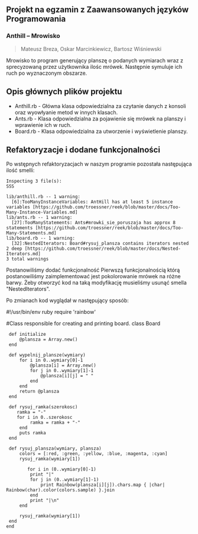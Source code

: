 
## Projekt na egzamin z Zaawansowanych języków Programowania
### Anthill – Mrowisko
> Mateusz Breza, Oskar Marcinkiewicz, Bartosz Wiśniewski

Mrowisko to program generujący planszę o podanych wymiarach wraz z sprecyzowaną przez użytkownika ilośc mrówek. Następnie symuluje ich ruch po wyznaczonym obszarze.


## Opis głównych plików projektu

- Anthill.rb - Główna klasa odpowiedzialna za czytanie danych z konsoli oraz wyowłyanie metod w innych klasach.
- Ants.rb - Klasa odpowiedzialna za pojawienie się mrówek na planszy i wprawienie ich w ruch.
- Board.rb - Klasa odpowiedzialna za utworzenie i wyświetlenie  planszy.

## Refaktoryzacje i dodane funkcjonalności

Po wstępnych refaktoryzacjach w naszym programie pozostała następująca ilość smelli:
```
Inspecting 3 file(s):
SSS

lib/anthill.rb -- 1 warning:
  [6]:TooManyInstanceVariables: AntHill has at least 5 instance variables [https://github.com/troessner/reek/blob/master/docs/Too-Many-Instance-Variables.md]
lib/ants.rb -- 1 warning:
  [27]:TooManyStatements: Ants#mrowki_sie_poruszaja has approx 8 statements [https://github.com/troessner/reek/blob/master/docs/Too-Many-Statements.md]
lib/board.rb -- 1 warning:
  [32]:NestedIterators: Board#rysuj_plansza contains iterators nested 2 deep [https://github.com/troessner/reek/blob/master/docs/Nested-Iterators.md]
3 total warnings
```
Postanowiliśmy dodać funkcjonalność 
Pierwszą funkcjonalnością którą postanowiliśmy zaimplementować jest pokolorowanie mrówek na różne barwy. Żeby otworzyć kod na taką modyfikację musieliśmy usunąć smella "NestedIterators".

Po zmianach kod wyglądał w następujący sposób:

#!/usr/bin/env ruby
require 'rainbow'

#Class responsible for creating and printing board.
class Board
   ```
    def initialize
        @plansza = Array.new()
    end
   
    def wypelnij_plansze(wymiary) 
        for i in 0..wymiary[0]-1
            @plansza[i] = Array.new()
            for j in 0..wymiary[1]-1
                @plansza[i][j] = " "
            end
        end
        return @plansza
    end
   
    def rysuj_ramka(szerokosc)
       ramka = "-" 
       for i in 0..szerokosc
            ramka = ramka + "-"
        end
        puts ramka
    end
   
    def rysuj_plansza(wymiary, plansza)      
        colors = [:red, :green, :yellow, :blue, :magenta, :cyan]
        rysuj_ramka(wymiary[1])
       
           for i in (0..wymiary[0]-1)
            print "|"
            for j in (0..wymiary[1]-1)
                print Rainbow(plansza[i][j]).chars.map { |char| Rainbow(char).color(colors.sample) }.join
            end
            print "|\n"
        end
       
        rysuj_ramka(wymiary[1])
    end
end
```

